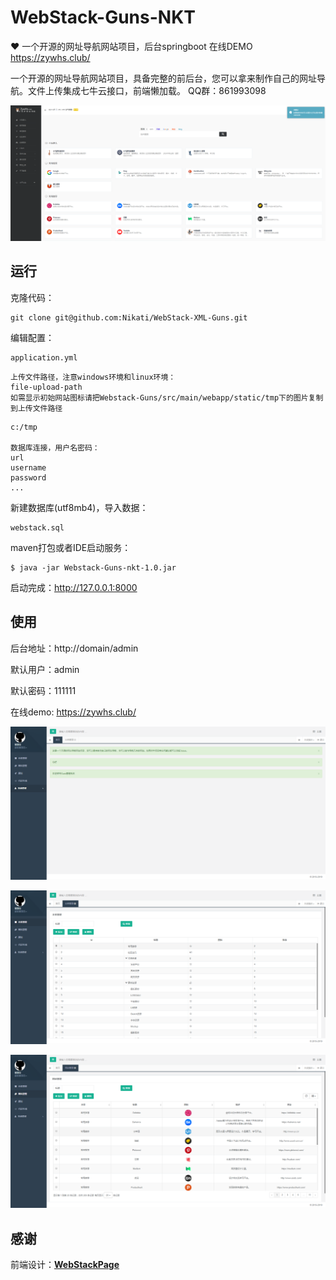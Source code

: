 # WebStack-Guns-NKT
 ❤️ 一个开源的网址导航网站项目，后台springboot 在线DEMO https://zywhs.club/

一个开源的网址导航网站项目，具备完整的前后台，您可以拿来制作自己的网址导航。文件上传集成七牛云接口，前端懒加载。
QQ群：861993098

![首页](/screen/1.png)

## 运行

克隆代码：

```shell
git clone git@github.com:Nikati/WebStack-XML-Guns.git
```

编辑配置：

```
application.yml
```

```
上传文件路径，注意windows环境和linux环境：
file-upload-path
如需显示初始网站图标请把Webstack-Guns/src/main/webapp/static/tmp下的图片复制到上传文件路径
```

```
c:/tmp

数据库连接，用户名密码：
url
username
password
...
```

新建数据库(utf8mb4)，导入数据：

```shell
webstack.sql
```

maven打包或者IDE启动服务：

```shell
$ java -jar Webstack-Guns-nkt-1.0.jar
```

启动完成：http://127.0.0.1:8000



## 使用

后台地址：http://domain/admin

默认用户：admin

默认密码：111111

在线demo: https://zywhs.club/

![主页](/screen/2.png)

![分类](/screen/3.png)

![网站](/screen/4.png)



## 感谢

前端设计：[**WebStackPage**](https://github.com/WebStackPage/WebStackPage.github.io)

